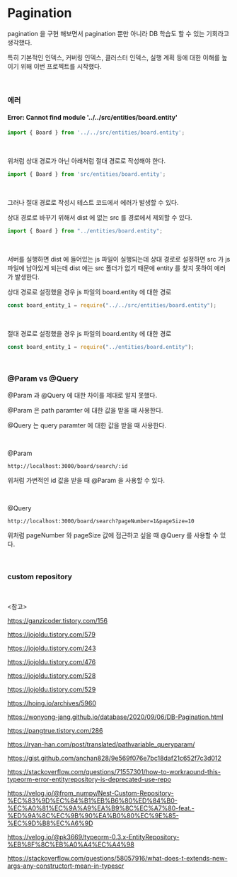 # Pagination

pagination 을 구현 해보면서 pagination 뿐만 아니라 DB 학습도 할 수 있는 기회라고 생각했다. 

특히 기본적인 인덱스, 커버링 인덱스, 클러스터 인덱스, 실행 계획 등에 대한 이해를 높이기 위해 이번 프로젝트를 시작했다.

<br>

### 에러

#### Error: Cannot find module '../../src/entities/board.entity'

```typescript
import { Board } from '../../src/entities/board.entity';
```

<br>

위처럼 상대 경로가 아닌 아래처럼 절대 경로로 작성해야 한다.

```typescript
import { Board } from 'src/entities/board.entity';
```

<br>

그러나 절대 경로로 작성시 테스트 코드에서 에러가 발생할 수 있다.

상대 경로로 바꾸기 위해서 dist 에 없는 src 를 경로에서 제외할 수 있다.

```typescript
import { Board } from "../entities/board.entity";
```

<br>

서버를 실행하면 dist 에 들어있는 js 파일이 실행되는데 상대 경로로 설정하면 src 가 js 파일에 남아있게 되는데 dist 에는 src 폴더가 없기 때문에 entity 를 찾지 못하여 에러가 발생한다.

상대 경로로 설정했을 경우 js 파일의 board.entity 에 대한 경로

```js
const board_entity_1 = require("../../src/entities/board.entity");
```

<br>

절대 경로로 설정했을 경우 js 파일의 board.entity 에 대한 경로

```javascript
const board_entity_1 = require("../entities/board.entity");
```

<br>

### @Param vs @Query

@Param 과 @Query 에 대한 차이를 제대로 알지 못했다.

@Param 은 path paramter 에 대한 값을 받을 떄 사용한다. 

@Query 는 query paramter 에 대한 값을 받을 때 사용한다.

<br>

@Param

```
http://localhost:3000/board/search/:id
```

위처럼 가변적인 id 값을 받을 때 @Param 을 사용할 수 있다.

<br>

@Query

```
http://localhost:3000/board/search?pageNumber=1&pageSize=10
```

위처럼 pageNumber 와 pageSize 값에 접근하고 싶을 때 @Query 를 사용할 수 있다.

<br>

### custom repository



<br>

<참고>

https://ganzicoder.tistory.com/156

https://jojoldu.tistory.com/579

https://jojoldu.tistory.com/243

https://jojoldu.tistory.com/476

https://jojoldu.tistory.com/528

https://jojoldu.tistory.com/529

https://hoing.io/archives/5960

https://wonyong-jang.github.io/database/2020/09/06/DB-Pagination.html

https://pangtrue.tistory.com/286

https://ryan-han.com/post/translated/pathvariable_queryparam/

https://gist.github.com/anchan828/9e569f076e7bc18daf21c652f7c3d012

https://stackoverflow.com/questions/71557301/how-to-workraound-this-typeorm-error-entityrepository-is-deprecated-use-repo

https://velog.io/@from_numpy/Nest-Custom-Repository-%EC%83%9D%EC%84%B1%EB%B6%80%ED%84%B0-%EC%A0%81%EC%9A%A9%EA%B9%8C%EC%A7%80-feat.-%ED%9A%8C%EC%9B%90%EA%B0%80%EC%9E%85-%EC%9D%B8%EC%A6%9D

https://velog.io/@pk3669/typeorm-0.3.x-EntityRepository-%EB%8F%8C%EB%A0%A4%EC%A4%98

https://stackoverflow.com/questions/58057916/what-does-t-extends-new-args-any-constructort-mean-in-typescr



